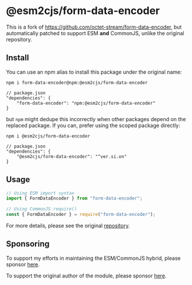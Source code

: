 # @esm2cjs/form-data-encoder

This is a fork of https://github.com/octet-stream/form-data-encoder, but automatically patched to support ESM **and** CommonJS, unlike the original repository.

## Install

You can use an npm alias to install this package under the original name:

```
npm i form-data-encoder@npm:@esm2cjs/form-data-encoder
```

```jsonc
// package.json
"dependencies": {
    "form-data-encoder": "npm:@esm2cjs/form-data-encoder"
}
```

but `npm` might dedupe this incorrectly when other packages depend on the replaced package. If you can, prefer using the scoped package directly:

```
npm i @esm2cjs/form-data-encoder
```

```jsonc
// package.json
"dependencies": {
    "@esm2cjs/form-data-encoder": "^ver.si.on"
}
```

## Usage

```js
// Using ESM import syntax
import { FormDataEncoder } from "form-data-encoder";

// Using CommonJS require()
const { FormDataEncoder } = require("form-data-encoder");
```

For more details, please see the original [repository](https://github.com/octet-stream/form-data-encoder).

## Sponsoring

To support my efforts in maintaining the ESM/CommonJS hybrid, please sponsor [here](https://github.com/sponsors/AlCalzone).

To support the original author of the module, please sponsor [here](https://github.com/octet-stream/form-data-encoder).
